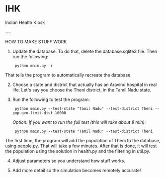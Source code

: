 IHK
===

Indian Health Kiosk

==

HOW TO MAKE STUFF WORK

1. Update the database. To do that, delete the database.sqlite3 file. Then run the following:


        python main.py -i
   

That tells the program to automatically recreate the database.

2. Choose a state and district that actually has an Aravind hospital in real life. Let's say you choose the Theni district, in the Tamil Nadu state.

3. Run the following to test the program:
        

        python main.py --test-state "Tamil Nadu" --test-district Theni --pop-gen-limit-dist 10000
    

   *Option: If you want to run the full test (this will take about 8 min):*
        

        python main.py --test-state "Tamil Nadu" --test-district Theni


The first time, the program will add the population of Theni to the database, using people.py. That will take a few minutes. After that is done, it will test the population using the solution in health.py and the filtering in util.py.

4. Adjust parameters so you understand how stuff works.

5. Add more detail so the simulation becomes remotely accurate!
